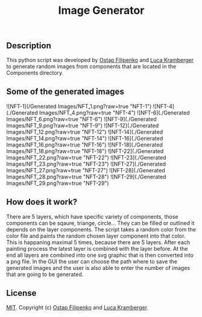 <h1 align="center">
  Image Generator
  <br>
  <br>
</h1>

## Description
This python script was developed by [Ostap Filipenko](https://www.linkedin.com/in/ostap-filipenko-7b7945165) and [Luca Kramberger](https://www.linkedin.com/in/luca-kramberger-6298b6201) to generate random images from components that are located in the Components directory.

## Some of the generated images

![NFT-1](/Generated Images/NFT_1.png?raw=true "NFT-1")
![NFT-4](./Generated Images/NFT_4.png?raw=true "NFT-4")
![NFT-6](./Generated Images/NFT_6.png?raw=true "NFT-6")
![NFT-9](./Generated Images/NFT_9.png?raw=true "NFT-9")
![NFT-12](./Generated Images/NFT_12.png?raw=true "NFT-12")
![NFT-14](./Generated Images/NFT_14.png?raw=true "NFT-14")
![NFT-16](./Generated Images/NFT_16.png?raw=true "NFT-16")
![NFT-18](./Generated Images/NFT_18.png?raw=true "NFT-18")
![NFT-22](./Generated Images/NFT_22.png?raw=true "NFT-22")
![NFT-23](./Generated Images/NFT_23.png?raw=true "NFT-23")
![NFT-27](./Generated Images/NFT_27.png?raw=true "NFT-27")
![NFT-28](./Generated Images/NFT_28.png?raw=true "NFT-28")
![NFT-29](./Generated Images/NFT_29.png?raw=true "NFT-29")


## How does it work?
There are 5 layers, which have specific variety of components, those components can be sqaure, triange, circle... They can be filled or outlined it depends on the layer components. The script takes a random color from the color file and paints the random chosen layer component into that color. This is happaning maximal 5 times, because there are 5 layers. After each painting process the latest layer is combined with the layer before. At the end all layers are combined into one svg graphic that is then converted into a png file. In the GUI the user can choose the path where to save the generated images and the user is also able to enter the number of images that are going to be generated.

## License

[MIT](LICENSE). Copyright (c) [Ostap Filipenko](https://www.linkedin.com/in/ostap-filipenko-7b7945165) and [Luca Kramberger](https://www.linkedin.com/in/luca-kramberger-6298b6201).
